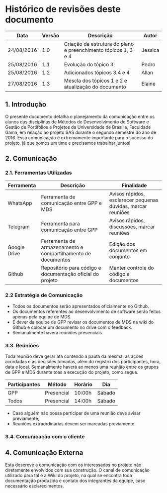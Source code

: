 # Histórico de revisões deste documento

|Data|Versão|Descrição|Autor|
|----|------|---------|-------|
| 24/08/2016| 1.0| Criação da estrutura do plano e preenchimento tópicos 1, 3 e 4| Jessica|
| 25/08/2016| 1.1| Evolução do tópico 3| Pedro|
| 25/08/2016| 1.2| Adicionados tópicos 3.4 e 4| Allan|
| 27/08/2016| 1.3| Mescla dos tópicos 1 e 2 e atualização do documento| Elaine|

## 1. Introdução
O presente documento detalha o planejamento da comunicação entre os alunos das disciplinas de Métodos de Desenvolvimento de Software e Gestão de Portifólios e Projetos da Universidade de Brasília, Faculdade Gama, em relação ao projeto SAS durante o segundo semestre do ano de 2016. Essa comunicação é extremamente importante para o sucesso do projeto, já que somos um time e precisamos trabalhar juntos!

## 2. Comunicação
### 2.1. Ferramentas Utilizadas

|Ferramenta |Descrição |Finalidade|
|---|---|---|
|WhatsApp |Ferramenta de comunicação entre GPP e MDS | Avisos rápidos, esclarecer pequenas dúvidas, marcar reuniões |
|Telegram |Ferramenta para comunicação entre GPP | Avisos rápidos, discussões, marcar reuniões |
|Google Drive |Ferramenta de armazenamento e compartilhamento de documentos | Edição dos documentos em conjunto |
|Github |Repositório para código e documentação oficial do projeto | Manter controle do código e documentos |

### 2.2 Estratégia de Comunicação
* Todos os documentos serão apresentados oficialmente no Github.
* Os documentos referentes ao desenvolvimento de software serão feitos apenas pela equipe de MDS.
* É dever da equipe de GPP revisar os documentos de MDS na wiki do Github e colocar um documento no drive com o feedback.
* Semanalmente haverá reuniões presenciais.
 
### 3.3. Reuniões
Toda reunião deve gerar ata contendo a pauta da mesma, as ações acordadas e as decisões tomadas, além do registro dos participantes, hora, data e local.
Semanalmente haverá ao menos uma reunião entre os grupos de GPP e MDS durante toas a execução do projeto, como segue.

|Participantes|Método|Horário|Dia|
|---|---|---|---|
|GPP|Presencial|10:00h|Sábado|
|Todos|Presencial|14:00h|Sábado|

* Caso alguém não possa participar de uma reunião deve avisar previamente;
* Reuniões extraordinárias devem ser marcadas previamente.

### 3.4. Comunicação com o cliente

## 4. Comunicação Externa
Esta descreve a comunicação com os interessados no projeto não diretamente envolvidos com sua construção. O canal de comunicação utilizado para tal é a Wiki do projeto, na qual se encontra toda documentação produzida e contato dos integrantes da equipe, caso necessário esclarecimentos.